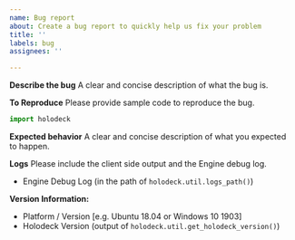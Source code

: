 ```yaml
---
name: Bug report
about: Create a bug report to quickly help us fix your problem
title: ''
labels: bug
assignees: ''

---
```


**Describe the bug**
A clear and concise description of what the bug is.

**To Reproduce**
Please provide sample code to reproduce the bug.
```python
import holodeck
```
**Expected behavior**
A clear and concise description of what you expected to happen.

**Logs**
Please include the client side output and the Engine debug log.
 - Engine Debug Log (in the path of `holodeck.util.logs_path()`)

**Version Information:**
 - Platform / Version [e.g. Ubuntu 18.04 or Windows 10 1903]
 - Holodeck Version (output of `holodeck.util.get_holodeck_version()`)

